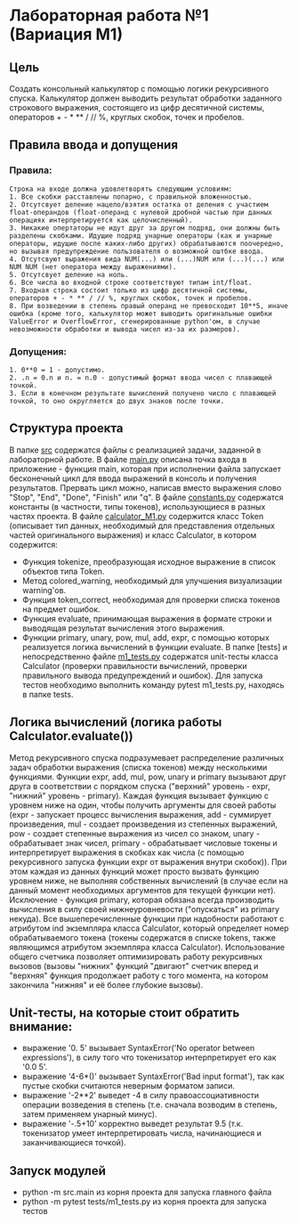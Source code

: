 # Лабораторная работа №1 (Вариация М1)

## Цель

Создать консольный калькулятор с помощью логики рекурсивного спуска.
Калькулятор должен выводить результат обработки заданного строкового выражения, состоящего из цифр десятичной системы, операторов + - * ** / // %, круглых скобок, точек и пробелов.

## Правила ввода и допущения

### Правила:
    Строка на входе должна удовлетворять следующим условиям:
    1. Все скобки расставлены попарно, с правильной вложенностью.
    2. Отсутсвует деление нацело/взятия остатка от деления с участием float-операндов (float-операнд с нулевой дробной частью при данных операциях интерпретируется как целочисленный).
    3. Никакие опертаторы не идут друг за другом подряд, они должны быть разделены скобками. Идущие подряд унарные операторы (как и унарные операторы, идущие после каких-либо других) обрабатываются поочередно, но вызывая предупреждение пользователя о возможной оштбке ввода.
    4. Отсутсвуют выражения вида NUM(...) или (...)NUM или (...)(...) или NUM NUM (нет оператора между выражениями).
    5. Отсутсвует деление на ноль.
    6. Все числа во входной строке соответствуют типам int/float.
    7. Входная строка состоит только из цифр десятичной системы, операторов + - * ** / // %, круглых скобок, точек и пробелов.
    8. При возведении в степень правый операнд не превосходит 10**5, иначе ошибка (кроме того, калькулятор может выводить оригинальные ошибки ValueError и OverflowError, сгенерированные python'ом, в случае невозможности обработки и вывода чисел из-за их размеров).

### Допущения:
    1. 0**0 = 1 - допустимо.
    2. .n = 0.n и n. = n.0 - допустимый формат ввода чисел с плавающей точкой.
    3. Если в конечном результате вычислений получено число с плавающей точкой, то оно округляется до двух знаков после точки.

## Структура проекта

В папке [src](./src) содержатся файлы с реализацией задачи, заданной в лабораторной работе.
В файле [main.py](./src/main.py) описана точка входа в приложение - функция main, которая при исполнении файла запускает бесконечный цикл для ввода выражений в консоль и получения результатов. Прервать цикл можно, написав вместо выражения слово "Stop", "End", "Done", "Finish" или "q".
В файле [constants.py](./src/constants.py) содержатся константы (в частности, типы токенов), использующиеся в разных частях проекта.
В файле [calculator_M1.py](./src/calculator_M1.py) содержится класс Token (описывает тип данных, необходимый для представления отдельных частей оригинального выражения) и класс Calculator, в котором содержится:
- Функция tokenize, преобразующая исходное выражение в список объектов типа Token.
- Метод colored_warning, необходимый для улучшения визуализации warning'ов.
- Функция token_correct, необходимая для проверки списка токенов на предмет ошибок.
- Функция evaluate, принимающая выражения в формате строки и выводящая результат вычисления этого выражения.
- Функции primary, unary, pow, mul, add, expr, c помощью которых реализуется логика вычислений в функции evaluate.
В папке [tests] и непосредственно файле [m1_tests.py](./tests/m1_tests.py) содержатся unit-тесты класса Calculator (проверки правильности вычислений, проверки правильного вывода предупреждений и ошибок). Для запуска тестов необходимо выполнить команду pytest m1_tests.py, находясь в папке tests.

## Логика вычислений (логика работы Calculator.evaluate())

Метод рекурсивного спуска подразумевает распределение различных задач обработки выражения (списка токенов) между несколькими функциями.
Функции expr, add, mul, pow, unary и primary вызывают друг друга в соответствии с порядком спуска ("верхний" уровень - expr, "нижний" уровень - primary). Каждая функция вызывает функцию с уровнем ниже на один, чтобы получить аргументы для своей работы (expr - запускает процесс вычисления выражения, add - суммирует произведения, mul - создает произведения из степенных выражений, pow - создает степенные выражения из чисел со знаком, unary - обрабатывает знак чисел, primary - обрабатывает числовые токены и интерпретирует выражения в скобках как числа (с помощью рекурсивного запуска функции expr от выражения внутри скобок)). При этом каждая из данных функций может просто вызвать функцию уровнем ниже, не выполняя собственных вычислений (в случае если на данный момент необходимых аргументов для текущей функции нет). Исключение - функция primary, которая обязана всегда производить вычисления в силу своей нижнеуровневости ("опускаться" из primary некуда).
Все вышеперечисленные функции при надобности работают с атрибутом ind экземпляра класса Calculator, который определяет номер обрабатываемого токена (токены содержатся в списке tokens, также являющимся атрибутом экземпляра класса Calculator). Использование общего счетчика позволяет оптимизировать работу рекурсивных вызовов (вызовы "нижних" функций "двигают" счетчик вперед и "верхняя" функция продолжает работу с того момента, на котором закончила "нижняя" и её более глубокие вызовы).

## Unit-тесты, на которые стоит обратить внимание:
- выражение '0.    5' вызывает SyntaxError('No operator between expressions'), в силу того что токенизатор интерпретирует его как '0.0 5'.
- выражение '4-6*()' вызывает SyntaxError('Bad input format'), так как пустые скобки считаются неверным форматом записи.
- выражение '-2**2' выведет -4 в силу правоассоциативности операции возведения в степень (т.е. сначала возводим в степень, затем применяем унарный минус).
- выражение '-.5+10' корректно выведет результат 9.5 (т.к. токенизатор умеет интерпретировать числа, начинающиеся и заканчивающиеся точкой).

## Запуск модулей
- python -m src.main из корня проекта для запуска главного файла
- python -m pytest tests/m1_tests.py из корня проекта для запуска тестов
